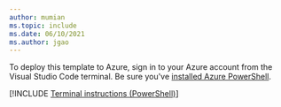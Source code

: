 ```yaml
---
author: mumian
ms.topic: include
ms.date: 06/10/2021
ms.author: jgao
---
```

To deploy this template to Azure, sign in to your Azure account from the Visual Studio Code terminal. Be sure you've [installed Azure PowerShell](/powershell/azure/install-az-ps).

[!INCLUDE [Terminal instructions (PowerShell)](azure-template-exercise-terminal-powershell.md)]